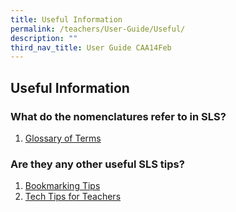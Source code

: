 ```yaml
---
title: Useful Information
permalink: /teachers/User-Guide/Useful/
description: ""
third_nav_title: User Guide CAA14Feb
---
```


## Useful Information

### What do the nomenclatures refer to in SLS?

1. <a href="/user-guide/Teachers-UG/aboutlessons/" target="_blank">Glossary of Terms</a>

### Are they any other useful SLS tips?
1. <a href="/user-guide/Teachers-UG/aboutlessons/" target="_blank">Bookmarking Tips</a>
2. <a href="/user-guide/Teachers-UG/createlesson/" target="_blank">Tech Tips for Teachers</a>